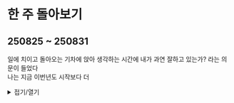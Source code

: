 # 한 주 돌아보기
## 250825 ~ 250831

일에 치이고 돌아오는 기차에 앉아 생각하는 시간에 내가 과연 잘하고 있는가? 라는 의문이 들었다\
나는 지금 이번년도 시작보다 더 

<details>
<summary>접기/열기</summary>




</details>

